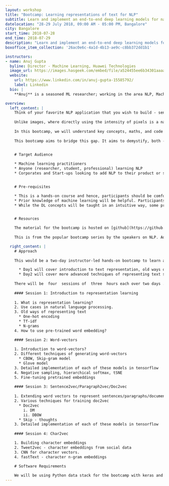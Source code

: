 ```yaml
---
layout: workshop
title: "Bootcamp: Learning representations of text for NLP"
subtitle: Learn and implement an end-to-end deep learning models for natural language processing.
datelocation: "28-29 July 2018, 09:00 AM - 05:00 PM, Bangalore"
city: Bangalore
start_time: 2018-07-28
end_time: 2018-07-29
description: "Learn and implement an end-to-end deep learning models for natural language processing."
boxoffice_item_collection: '26ac0e6c-4a1d-4b13-ae9c-c8bb372dd1b1'

instructors:
- name: Anuj Gupta
  byline: Director - Machine Learning, Huawei Technologies
  image_url: https://images.hasgeek.com/embed/file/a524455ee6b34301aaaa4faa31a2564a
  website:
    url: https://www.linkedin.com/in/anuj-gupta-15585792/
    label: Linkedin
  bio: |
    **Anuj** is a seasoned ML researcher; working in the area NLP, Machine Learning, Deep learning. Currently he is heading ML/DL efforts for Huawei India R&D. Prior to this he was heading ML efforts at Freshworks and Airwoot(Now acquired by Freshdesk). He dropped out of Phd in ML to work with startups. He graduated from IIIT H with specialization in theoretical comp science. He has authored a bunch of research publications and patents. He is a regular speaker at prestigious forums like PyData, Anthill, The Fifth Elephant, NVidia Dev conf, conferences in distributed algorithms. He is also co-organizer of special interest groups like DLBLR.

overview:
  left_content: |
    Think of your favorite NLP application that you wish to build - sentiment analysis, named entity recognition, machine translation, information extraction, summarization, recommender system, to name a few. A key step towards achieving any of the above task is - using the right set of techniques to represent text in a form that machine can easily understand.
    
    Unlike images, where directly using the intensity of pixels is a natural way to represent the image; in case of text there is no such natural representation. No matter how good is your ML algorithm, it can do only so much unless there is a richer way to represent underlying text data. Thus, whatever NLP application you are building, it’s imperative to find a good representation for your text data. Motivated from this, the subfield of  representation learning of text for NLP has attracted a lot of research interest in the past few years.
    
    In this bootcamp, we will understand key concepts, maths, and code behind the state-of-the-art techniques for text representation. Various representation learning techniques have been proposed in literature, but still there is a dearth of comprehensive tutorials that provides full coverage with mathematical explanations as well as implementation details of these algorithms to a satisfactory depth.
    
    This bootcamp aims to bridge this gap. It aims to demystify, both - Theory (key concepts, maths) and Practice (code) that goes into building these representation schemes. At the end of this bootcamp participants would have gained a fundamental understanding of these schemes with an ability to implement them on datasets of their interest.


    # Target Audience
    
    * Machine learning practitioners
    * Anyone (researcher, student, professional) learning NLP
    * Corporates and Start-ups looking to add NLP to their product or service offerings


    # Pre-requisites

    * This is a hands-on course and hence, participants should be comfortable with programming. Familiarity with python data stack is ideal.
    * Prior knowledge of machine learning will be helpful. Participants should have some practice with basic NLP problems e.g. sentiment analysis.
    * While the DL concepts will be taught in an intuitive way, some prior knowledge of linear algebra and probability theory would be helpful.


    # Resources

    The material for the bootcamp is hosted on [github](https://github.com/anujgupta82/Representation-Learning-for-NLP). You can find slides for this workshop [here](https://www.slideshare.net/anujgupta5095/representation-learning-of-text-for-nlp).
  
    This is from the popular bootcamp series by the speakers on NLP. Additional materials relevant would be shared prior to the bootcamp.

  right_content: |
    # Approach
    
    This would be a two-day instructor-led hands-on bootcamp to learn and implement an end-to-end deep learning models for natural language processing.

      * Day1 will cover introduction to text representation, old ways of representing text, followed by a deep dive into embedding spaces and word vectors.
      * Day2 will cover more advanced techniques of representing text such as Paragraph2vec/doc2vector techniques and various architectures for char2vec.
    
    There will be  four  sessions of  three  hours each over two days .
    
    #### Session 1: Introduction to representation learning
            
    1. What is representation learning?
    2. Use cases in natural language processing.
    3. Old ways of representing text
      * One-hot encoding
      * Tf-idf
      * N-grams
    4. How to use pre-trained word embedding?

    #### Session 2: Word-vectors
            
    1. Introduction to word-vectors?
    2. Different techniques of generating word-vectors
      * CBOW, Skip-gram model
      * Glove model
    3. Detailed implementation of each of these models in tensorflow 
    4. Negative sampling, hierarchical softmax, tSNE
    5. Fine-tuning pretrained embeddings
    
    #### Session 3: Sentence2vec/Paragraph2vec/Doc2vec
           
    1. Extending word vectors to represent sentences/paragraphs/documents
    2. Various techniques for training doc2vec 
      * Doc2vec
        i. DM
        ii. DBOW 
      * Skip - thoughts
    3. Detailed implementation of each of these models in tensorflow
    
    #### Session 4: Char2vec

    1. Building character embeddings
    2. Tweet2vec - character embeddings from social data
    3. CNN for character vectors.
    4. fastText - character n-gram embeddings

    # Software Requirements
    
    We will be using Python data stack for the bootcamp with keras and tensorflow for the deep learning component. Please install Anaconda for Python 3 for the bootcamp. Additional requirement will be communicated to participants.
---
```

